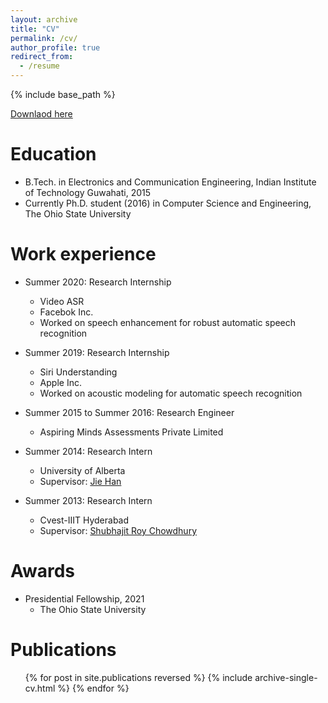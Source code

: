 ```yaml
---
layout: archive
title: "CV"
permalink: /cv/
author_profile: true
redirect_from:
  - /resume
---
```


{% include base_path %}

[Downlaod here](http://ashutosh620.github.io/files/CV.pdf)

Education
======
* B.Tech. in Electronics and Communication Engineering, Indian Institute of Technology Guwahati, 2015
* Currently Ph.D. student (2016) in Computer Science and Engineering, The Ohio State University

Work experience
======
* Summer 2020: Research Internship 
   * Video ASR 
   * Facebok Inc.
   * Worked on speech enhancement for robust automatic speech recognition
* Summer 2019: Research Internship 
   * Siri Understanding 
   * Apple Inc.
   * Worked on acoustic modeling for automatic speech recognition
* Summer 2015 to Summer 2016: Research Engineer
  * Aspiring Minds Assessments Private Limited
  
* Summer 2014: Research Intern
  * University of Alberta
  * Supervisor: [Jie Han](http://www.ece.ualberta.ca/~jhan8/)
  
* Summer 2013: Research Intern
  * Cvest-IIIT Hyderabad
  * Supervisor: [Shubhajit Roy Chowdhury](http://faculty.iitmandi.ac.in/~src/)


Awards
=====
* Presidential Fellowship, 2021
  * The Ohio State University


Publications
======
  <ul>{% for post in site.publications reversed %}
    {% include archive-single-cv.html %}
  {% endfor %}</ul>
  
